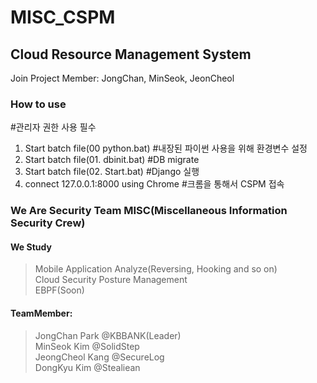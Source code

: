 # MISC_CSPM
## Cloud Resource Management System    
Join Project Member: JongChan, MinSeok, JeonCheol
### How to use  
#관리자 권한 사용 필수
1. Start batch file(00 python.bat) #내장된 파이썬 사용을 위해 환경변수 설정
2. Start batch file(01. dbinit.bat) #DB migrate
3. Start batch file(02. Start.bat) #Django 실행
4. connect 127.0.0.1:8000 using Chrome #크롬을 통해서 CSPM 접속



### We Are Security Team MISC(Miscellaneous Information Security Crew)  

#### We Study  
>Mobile Application Analyze(Reversing, Hooking and so on)  
>Cloud Security Posture Management  
>EBPF(Soon)

#### TeamMember:
>JongChan Park   @KBBANK(Leader)  
>MinSeok Kim     @SolidStep   
>JeongCheol Kang @SecureLog  
>DongKyu Kim     @Stealiean   

